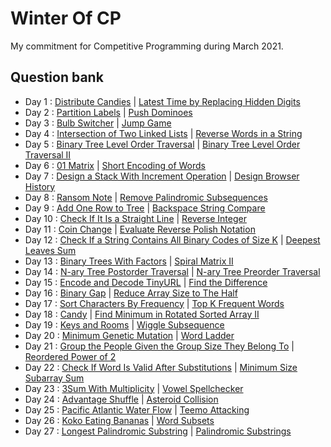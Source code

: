 # Winter Of CP
My commitment for Competitive Programming during March 2021.

## Question bank
- Day 1 : [Distribute Candies](https://leetcode.com/problems/distribute-candies/) | [Latest Time by Replacing Hidden Digits](https://leetcode.com/problems/latest-time-by-replacing-hidden-digits/)
- Day 2 : [Partition Labels](https://leetcode.com/problems/partition-labels/) | [Push Dominoes](https://leetcode.com/problems/push-dominoes/)
- Day 3 : [Bulb Switcher](https://leetcode.com/problems/bulb-switcher/) | [Jump Game](https://leetcode.com/problems/jump-game/)
- Day 4 : [Intersection of Two Linked Lists](https://leetcode.com/problems/intersection-of-two-linked-lists/) | [Reverse Words in a String](https://leetcode.com/problems/reverse-words-in-a-string/)
- Day 5 : [Binary Tree Level Order Traversal](https://leetcode.com/problems/binary-tree-level-order-traversal/) | [Binary Tree Level Order Traversal II](https://leetcode.com/problems/binary-tree-level-order-traversal-ii/)
- Day 6 : [01 Matrix](https://leetcode.com/problems/01-matrix/) | [Short Encoding of Words](https://leetcode.com/problems/short-encoding-of-words/)
- Day 7 : [Design a Stack With Increment Operation](https://leetcode.com/problems/design-a-stack-with-increment-operation/) | [Design Browser History](https://leetcode.com/problems/design-browser-history/)
- Day 8 : [Ransom Note](https://leetcode.com/problems/ransom-note/) | [Remove Palindromic Subsequences](https://leetcode.com/problems/remove-palindromic-subsequences/)
- Day 9 : [Add One Row to Tree](https://leetcode.com/problems/add-one-row-to-tree/) | [Backspace String Compare](https://leetcode.com/problems/backspace-string-compare/)
- Day 10 : [Check If It Is a Straight Line](http://leetcode.com/problems/check-if-it-is-a-straight-line/) | [Reverse Integer](https://leetcode.com/problems/reverse-integer/)
- Day 11 : [Coin Change](https://leetcode.com/problems/coin-change/) | [Evaluate Reverse Polish Notation](https://leetcode.com/problems/evaluate-reverse-polish-notation/)
- Day 12 : [Check If a String Contains All Binary Codes of Size K](https://leetcode.com/problems/check-if-a-string-contains-all-binary-codes-of-size-k/) | [Deepest Leaves Sum](https://leetcode.com/problems/deepest-leaves-sum/)
- Day 13 : [Binary Trees With Factors](https://leetcode.com/problems/binary-trees-with-factors/) | [Spiral Matrix II](https://leetcode.com/problems/spiral-matrix-ii/)
- Day 14 : [N-ary Tree Postorder Traversal](https://leetcode.com/problems/n-ary-tree-postorder-traversal/) | [N-ary Tree Preorder Traversal](https://leetcode.com/problems/n-ary-tree-preorder-traversal/)
- Day 15 : [Encode and Decode TinyURL](https://leetcode.com/problems/encode-and-decode-tinyurl/) | [Find the Difference](https://leetcode.com/problems/find-the-duplicate-number/)
- Day 16 : [Binary Gap](https://leetcode.com/problems/binary-gap/) | [Reduce Array Size to The Half](https://leetcode.com/problems/reduce-array-size-to-the-half/)
- Day 17 : [Sort Characters By Frequency](https://leetcode.com/problems/sort-characters-by-frequency/) | [Top K Frequent Words](https://leetcode.com/problems/top-k-frequent-words/)
- Day 18 : [Candy](https://leetcode.com/problems/candy/) | [Find Minimum in Rotated Sorted Array II](https://leetcode.com/problems/find-minimum-in-rotated-sorted-array-ii/)
- Day 19 : [Keys and Rooms](https://leetcode.com/problems/keys-and-rooms/) | [Wiggle Subsequence](https://leetcode.com/problems/wiggle-subsequence/)
- Day 20 : [Minimum Genetic Mutation](https://leetcode.com/problems/minimum-genetic-mutation/) | [Word Ladder](https://leetcode.com/problems/word-ladder/)
- Day 21 : [Group the People Given the Group Size They Belong To](https://leetcode.com/problems/group-the-people-given-the-group-size-they-belong-to/) | [Reordered Power of 2](https://leetcode.com/problems/reordered-power-of-2/)
- Day 22 : [Check If Word Is Valid After Substitutions](https://leetcode.com/problems/check-if-word-is-valid-after-substitutions/) | [Minimum Size Subarray Sum](https://leetcode.com/problems/minimum-size-subarray-sum/)
- Day 23 : [3Sum With Multiplicity](https://leetcode.com/problems/3sum-with-multiplicity/) | [Vowel Spellchecker](https://leetcode.com/problems/vowel-spellchecker/)
- Day 24 : [Advantage Shuffle](https://leetcode.com/problems/advantage-shuffle/) | [Asteroid Collision](https://leetcode.com/problems/asteroid-collision/)
- Day 25 : [Pacific Atlantic Water Flow](https://leetcode.com/problems/pacific-atlantic-water-flow/) | [Teemo Attacking](https://leetcode.com/problems/teemo-attacking/)
- Day 26 : [Koko Eating Bananas](https://leetcode.com/problems/koko-eating-bananas/) | [Word Subsets](https://leetcode.com/problems/word-subsets/)
- Day 27 : [Longest Palindromic Substring](https://leetcode.com/problems/longest-palindromic-substring/) | [Palindromic Substrings](https://leetcode.com/problems/palindromic-substrings/)